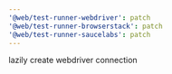 ```yaml
---
'@web/test-runner-webdriver': patch
'@web/test-runner-browserstack': patch
'@web/test-runner-saucelabs': patch
---
```


lazily create webdriver connection

